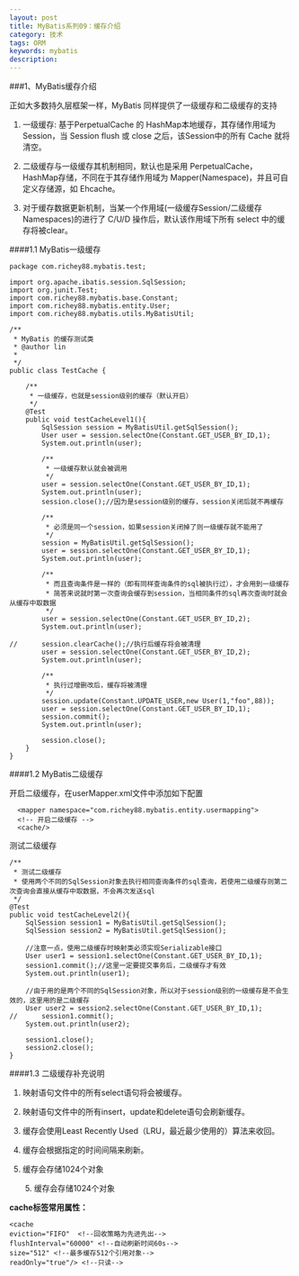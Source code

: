 ```yaml
---
layout: post
title: MyBatis系列09：缓存介绍
category: 技术
tags: ORM
keywords: mybatis
description:
---
```


###1、MyBatis缓存介绍

正如大多数持久层框架一样，MyBatis 同样提供了一级缓存和二级缓存的支持

1. 一级缓存: 基于PerpetualCache 的 HashMap本地缓存，其存储作用域为 Session，当 Session flush 或 close 之后，该Session中的所有 Cache 就将清空。

2. 二级缓存与一级缓存其机制相同，默认也是采用 PerpetualCache，HashMap存储，不同在于其存储作用域为 Mapper(Namespace)，并且可自定义存储源，如 Ehcache。

3. 对于缓存数据更新机制，当某一个作用域(一级缓存Session/二级缓存Namespaces)的进行了 C/U/D 操作后，默认该作用域下所有 select 中的缓存将被clear。

####1.1 MyBatis一级缓存

	package com.richey88.mybatis.test;

	import org.apache.ibatis.session.SqlSession;
	import org.junit.Test;
	import com.richey88.mybatis.base.Constant;
	import com.richey88.mybatis.entity.User;
	import com.richey88.mybatis.utils.MyBatisUtil;

	/**
	 * MyBatis 的缓存测试类
	 * @author lin
	 *
	 */
	public class TestCache {

		/**
		 * 一级缓存，也就是session级别的缓存（默认开启）
		 */
		@Test
		public void testCacheLevel1(){
			SqlSession session = MyBatisUtil.getSqlSession();
			User user = session.selectOne(Constant.GET_USER_BY_ID,1);
			System.out.println(user);

			/**
			 * 一级缓存默认就会被调用
			 */
			user = session.selectOne(Constant.GET_USER_BY_ID,1);
			System.out.println(user);
			session.close();//因为是session级别的缓存，session关闭后就不再缓存

			/**
			 * 必须是同一个session，如果session关闭掉了则一级缓存就不能用了
			 */
			session = MyBatisUtil.getSqlSession();
			user = session.selectOne(Constant.GET_USER_BY_ID,1);
			System.out.println(user);

			/**
			 * 而且查询条件是一样的（即有同样查询条件的sql被执行过），才会用到一级缓存
			 * 简答来说就时第一次查询会缓存到session，当相同条件的sql再次查询时就会从缓存中取数据
			 */
			user = session.selectOne(Constant.GET_USER_BY_ID,2);
			System.out.println(user);

	//		session.clearCache();//执行后缓存将会被清理
			user = session.selectOne(Constant.GET_USER_BY_ID,2);
			System.out.println(user);

			/**
			 * 执行过增删改后，缓存将被清理
			 */
			session.update(Constant.UPDATE_USER,new User(1,"foo",88));
			user = session.selectOne(Constant.GET_USER_BY_ID,1);
			session.commit();
			System.out.println(user);

			session.close();
		}
	}

####1.2 MyBatis二级缓存

开启二级缓存，在userMapper.xml文件中添加如下配置

	  <mapper namespace="com.richey88.mybatis.entity.usermapping">
	  <!-- 开启二级缓存 -->
	  <cache/>
测试二级缓存

	/**
	 * 测试二级缓存
	 * 使用两个不同的SqlSession对象去执行相同查询条件的sql查询，若使用二级缓存则第二次查询会直接从缓存中取数据，不会再次发送sql
	 */
	@Test
	public void testCacheLevel2(){
		SqlSession session1 = MyBatisUtil.getSqlSession();
		SqlSession session2 = MyBatisUtil.getSqlSession();

		//注意一点，使用二级缓存时映射类必须实现Serializable接口
		User user1 = session1.selectOne(Constant.GET_USER_BY_ID,1);
		session1.commit();//这里一定要提交事务后，二级缓存才有效
		System.out.println(user1);

		//由于用的是两个不同的SqlSession对象，所以对于session级别的一级缓存是不会生效的，这里用的是二级缓存
		User user2 = session2.selectOne(Constant.GET_USER_BY_ID,1);
	//		session1.commit();
		System.out.println(user2);

		session1.close();
		session2.close();
	}

####1.3 二级缓存补充说明

1. 映射语句文件中的所有select语句将会被缓存。

2. 映射语句文件中的所有insert，update和delete语句会刷新缓存。

3. 缓存会使用Least Recently Used（LRU，最近最少使用的）算法来收回。

4. 缓存会根据指定的时间间隔来刷新。

5. 缓存会存储1024个对象

　　5. 缓存会存储1024个对象

**cache标签常用属性：**

	<cache
	eviction="FIFO"  <!--回收策略为先进先出-->
	flushInterval="60000" <!--自动刷新时间60s-->
	size="512" <!--最多缓存512个引用对象-->
	readOnly="true"/> <!--只读-->
